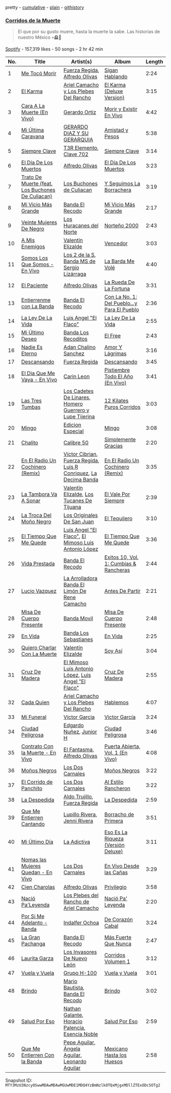 pretty - [cumulative](/playlists/cumulative/37i9dQZF1DWTjI92W86nZe.md) - [plain](/playlists/plain/37i9dQZF1DWTjI92W86nZe) - [githistory](https://github.githistory.xyz/mackorone/spotify-playlist-archive/blob/main/playlists/plain/37i9dQZF1DWTjI92W86nZe)

### [Corridos de la Muerte](https://open.spotify.com/playlist/37i9dQZF1DWTjI92W86nZe)

> El que por su gusto muere, hasta la muerte la sabe\. Las historias de nuestro México 💀🪦💐

[Spotify](https://open.spotify.com/user/spotify) - 157,319 likes - 50 songs - 2 hr 42 min

| No. | Title | Artist(s) | Album | Length |
|---|---|---|---|---|
| 1 | [Me Tocó Morir](https://open.spotify.com/track/6k9zUQ7Gngrs8ULzQOyDDV) | [Fuerza Regida](https://open.spotify.com/artist/0ys2OFYzWYB5hRDLCsBqxt), [Alfredo Olivas](https://open.spotify.com/artist/5xYNmNkaWRqu3e5F4UXME8) | [Sigan Hablando](https://open.spotify.com/album/7JH7pr10sJV9caUhk3ORyK) | 2:24 |
| 2 | [El Karma](https://open.spotify.com/track/34eVjAbZ5CzAtZIVMDHL1C) | [Ariel Camacho y Los Plebes Del Rancho](https://open.spotify.com/artist/2Lxa3SFNEW0alfRvtdXOul) | [El Karma \(Deluxe Version\)](https://open.spotify.com/album/2ReeGlHU8J7gkxsMGlpNhY) | 3:15 |
| 3 | [Cara A La Muerte \(En Vivo\)](https://open.spotify.com/track/2BwQ9RVjAjLpTM8D7SPlsZ) | [Gerardo Ortiz](https://open.spotify.com/artist/4J13m9IZh03PEhoxAxRhXO) | [Morir y Existir En Vivo](https://open.spotify.com/album/3fFAsEBYDHC89w3Unkk9fY) | 4:42 |
| 4 | [Mi Última Caravana](https://open.spotify.com/track/0TLYlmmcovm6qxIjg7aDb3) | [GERARDO DIAZ Y SU GERARQUIA](https://open.spotify.com/artist/2gLxI7MomgJVmIADX9RZUp) | [Amistad y Pesos](https://open.spotify.com/album/2dp0TRYQW761GeOOMtqPv1) | 5:38 |
| 5 | [Siempre Clave](https://open.spotify.com/track/02aS4O8n7k4UGLXqodbfSk) | [T3R Elemento](https://open.spotify.com/artist/34nbQa7Hug9DYkRJpfKNFv), [Clave 702](https://open.spotify.com/artist/3dBuaGsQYVTgxHkNxBNyL2) | [Siempre Clave](https://open.spotify.com/album/5UouRJGXvLDXqlriqFMSKe) | 3:14 |
| 6 | [El Día De Los Muertos](https://open.spotify.com/track/6J4MbIlBn50XGo31UTdD3D) | [Alfredo Olivas](https://open.spotify.com/artist/5xYNmNkaWRqu3e5F4UXME8) | [El Día De Los Muertos](https://open.spotify.com/album/7pxn1oyPyy1nOFQQhoHJKX) | 3:23 |
| 7 | [Trato De Muerte \(feat\. Los Buchones De Culiacan\)](https://open.spotify.com/track/3Co7rxpt17f78kj4WSa1FZ) | [Los Buchones de Culiacan](https://open.spotify.com/artist/7J8LbpTbAh807es1ruPYNa) | [Y Seguimos La Borrachera](https://open.spotify.com/album/2DTHcZK8xkXi8zg2sFK2io) | 3:19 |
| 8 | [Mi Vicio Más Grande](https://open.spotify.com/track/3YrTZUat5cgeVhrxEZvG1d) | [Banda El Recodo](https://open.spotify.com/artist/6AcOTCYBMvjKYy4zms0kaC) | [Mi Vicio Más Grande](https://open.spotify.com/album/4Tl5QOkNgX6INDWg6mMfZB) | 2:17 |
| 9 | [Veinte Mujeres De Negro](https://open.spotify.com/track/6dSDh142ee5UPeMnwh14pm) | [Los Huracanes del Norte](https://open.spotify.com/artist/2wmwGWrqRizLaSEYrm5dzZ) | [Norteño 2000](https://open.spotify.com/album/7tOJ88Jeuo8aOOwKMrsHdv) | 2:43 |
| 10 | [A Mis Enemigos](https://open.spotify.com/track/0rRxqhX6w0IWTFSzzRFSOo) | [Valentín Elizalde](https://open.spotify.com/artist/3CAhiUHkUYT1mFtVHM9SHA) | [Vencedor](https://open.spotify.com/album/0k0b9mpJt6tJMT26aIzpoe) | 3:03 |
| 11 | [Somos Los Que Somos \- En Vivo](https://open.spotify.com/track/1Z04XN4pH2b8JfdiaIEkl5) | [Los 2 de la S](https://open.spotify.com/artist/4UqfXEVibVEPfoopm7Pduc), [Banda MS de Sergio Lizárraga](https://open.spotify.com/artist/2C6i0I5RiGzDKN9IAF8reh) | [La Barda Me Volé](https://open.spotify.com/album/13SwxlksMXwzpK8iAafFDh) | 4:40 |
| 12 | [El Paciente](https://open.spotify.com/track/2Nk3gXgekore0lfB7PCnub) | [Alfredo Olivas](https://open.spotify.com/artist/5xYNmNkaWRqu3e5F4UXME8) | [La Rueda De La Fortuna](https://open.spotify.com/album/1YDVn5KeQ7ZzX7TPmSLTKd) | 3:31 |
| 13 | [Entierrenme con La Banda](https://open.spotify.com/track/0dUGmwjvHXmuPREv0xfdTC) | [Banda El Recodo](https://open.spotify.com/artist/6AcOTCYBMvjKYy4zms0kaC) | [Con La No\. 1: Del Pueblo...y Para El Pueblo](https://open.spotify.com/album/67KfLdhQa8X7kI1XM8eJaw) | 2:36 |
| 14 | [La Ley De La Vida](https://open.spotify.com/track/0B0vC9ItsWMUahbFN7a01H) | [Luis Angel "El Flaco"](https://open.spotify.com/artist/4kJ2OBSNasUA4yOT5NCfCl) | [La Ley De La Vida](https://open.spotify.com/album/6nAnqWuOL40YIUfsAPUi4F) | 2:55 |
| 15 | [Mi Último Deseo](https://open.spotify.com/track/01ksPzu3Bw8Lsf9o6xIk8C) | [Banda Los Recoditos](https://open.spotify.com/artist/4bPiOPI4V99cepEftvBYak) | [El Free](https://open.spotify.com/album/6BmzjJPjWBVfTwbKMFdTUs) | 2:43 |
| 16 | [Nadie Es Eterno](https://open.spotify.com/track/4nmYEaw0oVz3QKxUlrmFkh) | [Adan Chalino Sanchez](https://open.spotify.com/artist/2zyNL1jSCA6HH5m0BZZTgy) | [Amor Y Lágrimas](https://open.spotify.com/album/5AINE3154WldReklifyueS) | 3:16 |
| 17 | [Descansando](https://open.spotify.com/track/3QXBaUQ8iwP2WI1GpQIP18) | [Fuerza Regida](https://open.spotify.com/artist/0ys2OFYzWYB5hRDLCsBqxt) | [Descansando](https://open.spotify.com/album/4n05Mdr8HuetVr4V6TWnWI) | 3:45 |
| 18 | [El Dia Que Me Vaya \- En Vivo](https://open.spotify.com/track/2rHDmTFBUhDoZiBND9XFbx) | [Carin Leon](https://open.spotify.com/artist/66ihevNkSYNzRAl44dx6jJ) | [Pistiembre Todo El Año \(En Vivo\)](https://open.spotify.com/album/4Q7M6FhTy0WhQcqHr8uIQt) | 3:41 |
| 19 | [Las Tres Tumbas](https://open.spotify.com/track/4mcG6SlICWy1KPphstFiWz) | [Los Cadetes De Linares](https://open.spotify.com/artist/1iIxNEvPPmdFIIP0tdpw6G), [Homero Guerrero y Lupe Tijerina](https://open.spotify.com/artist/029TNxYpdZWjCidyQjNmgE) | [12 Kilates Puros Corridos](https://open.spotify.com/album/1y9lJbemJO1OdyIQvcL1q4) | 3:03 |
| 20 | [Mingo](https://open.spotify.com/track/0P3YnLaoAqN45hH34Jgiwj) | [Edicion Especial](https://open.spotify.com/artist/7DkseLyOZrdRjCuoWFtqFi) | [Mingo](https://open.spotify.com/album/0Eh9VKm1zUBjXMRNXqwrtx) | 3:08 |
| 21 | [Chalito](https://open.spotify.com/track/6Lb8ikDcpKjF3yx2AnlwzG) | [Calibre 50](https://open.spotify.com/artist/4jogXSSvlyMkODGSZ2wc2P) | [Simplemente Gracias](https://open.spotify.com/album/6s3BOoMKnK60Blq4hIh2cq) | 2:20 |
| 22 | [En El Radio Un Cochinero \(Remix\)](https://open.spotify.com/track/78nK6LUy3FutFRJpRU9Guy) | [Victor Cibrian](https://open.spotify.com/artist/1iXdpCz3AeLEAvzqeNodt8), [Fuerza Regida](https://open.spotify.com/artist/0ys2OFYzWYB5hRDLCsBqxt), [Luis R Conriquez](https://open.spotify.com/artist/0pePYDrJGk8gqMRbXrLJC8), [La Decima Banda](https://open.spotify.com/artist/1C2CCqiE3rxq2H4ErMzz9U) | [En El Radio Un Cochinero \(Remix\)](https://open.spotify.com/album/5yZka2dPlS6Vgh6e0fL9v1) | 3:35 |
| 23 | [La Tambora Va A Sonar](https://open.spotify.com/track/1cp26SwLH6r7mPFvT4KmDP) | [Valentín Elizalde](https://open.spotify.com/artist/3CAhiUHkUYT1mFtVHM9SHA), [Los Tucanes De Tijuana](https://open.spotify.com/artist/014WIDx7H4BRCHB1faiisK) | [El Vale Por Siempre](https://open.spotify.com/album/52ZgXPa5ge0JIMKKXz42QN) | 2:39 |
| 24 | [La Troca Del Moño Negro](https://open.spotify.com/track/0JeumsWAVXuwYQ2J92A39V) | [Los Originales De San Juan](https://open.spotify.com/artist/3aVB3VLnoAn6bKiHOEzHag) | [El Tequilero](https://open.spotify.com/album/3I9ZxJI6RKfw6l9qq6f8DO) | 3:10 |
| 25 | [El Tiempo Que Me Quede](https://open.spotify.com/track/5pDkz9SvcPvFvC21EunbMQ) | [Luis Angel "El Flaco"](https://open.spotify.com/artist/4kJ2OBSNasUA4yOT5NCfCl), [El Mimoso Luis Antonio López](https://open.spotify.com/artist/7AUgYiThuW80zSOwY7Ub2g) | [El Tiempo Que Me Quede](https://open.spotify.com/album/5un67SoPaoD1gsoMVyuzG4) | 3:36 |
| 26 | [Vida Prestada](https://open.spotify.com/track/1pJvXwGDQCaYKErJfNL20j) | [Banda El Recodo](https://open.spotify.com/artist/6AcOTCYBMvjKYy4zms0kaC) | [Exitos 10, Vol\. 1: Cumbias & Rancheras](https://open.spotify.com/album/41ZUMbfkl3CZWl4RX67RcU) | 2:44 |
| 27 | [Lucio Vazquez](https://open.spotify.com/track/7xygLT3mUqdhdz80VfsN3f) | [La Arrolladora Banda El Limón De Rene Camacho](https://open.spotify.com/artist/5bSfBBCxY8QAk4Pifveisz) | [Antes De Partir](https://open.spotify.com/album/28Kb1pmRPsiBUFKSCs1Qlq) | 2:21 |
| 28 | [Misa De Cuerpo Presente](https://open.spotify.com/track/72gWYoN7Wta4spLHOCI6Sd) | [Banda Movil](https://open.spotify.com/artist/7fU0B28ySGWjYCNKZD8YIK) | [Misa De Cuerpo Presente](https://open.spotify.com/album/2WR7Uv5bWy96xBlAfXNoFU) | 2:48 |
| 29 | [En Vida](https://open.spotify.com/track/7LNtyuekYHiZ99UxkrfCQR) | [Banda Los Sebastianes](https://open.spotify.com/artist/0HgICyWHmS6rnl8xWEd0x6) | [En Vida](https://open.spotify.com/album/0P7idNzelnJCzpY1LFuJxN) | 2:25 |
| 30 | [Quiero Charlar Con La Muerte](https://open.spotify.com/track/7rkHACbUWdirRZ3lrHCxET) | [Valentín Elizalde](https://open.spotify.com/artist/3CAhiUHkUYT1mFtVHM9SHA) | [Soy Así](https://open.spotify.com/album/4SrvbBpwiAJf09kK7EvQsk) | 3:04 |
| 31 | [Cruz De Madera](https://open.spotify.com/track/5c3hK5u7Ffexubtjh02PJW) | [El Mimoso Luis Antonio López](https://open.spotify.com/artist/7AUgYiThuW80zSOwY7Ub2g), [Luis Angel "El Flaco"](https://open.spotify.com/artist/4kJ2OBSNasUA4yOT5NCfCl) | [Cruz De Madera](https://open.spotify.com/album/2LLv3jXBORYcVgzlsir9HJ) | 2:55 |
| 32 | [Cada Quien](https://open.spotify.com/track/3T6M9C9eOTSeGyDFVbV8uN) | [Ariel Camacho y Los Plebes Del Rancho](https://open.spotify.com/artist/2Lxa3SFNEW0alfRvtdXOul) | [Hablemos](https://open.spotify.com/album/4g5NzMdGbeRjCDEJK4uwiu) | 4:07 |
| 33 | [Mi Funeral](https://open.spotify.com/track/1OeQkgk15yHy05FA4ZBm6T) | [Victor Garcia](https://open.spotify.com/artist/4GZOqR1Cx6YeBN2Lmv0B1e) | [Victor García](https://open.spotify.com/album/7f2HP5bNAaD5avrcW4qdV1) | 3:24 |
| 34 | [Ciudad Peligrosa](https://open.spotify.com/track/3AzpG3c25sZQNaQi8qTTDQ) | [Edgardo Nuñez](https://open.spotify.com/artist/0mA4dkNGiN4fqTBi2SLlAv), [Junior H](https://open.spotify.com/artist/7Gi6gjaWy3DxyilpF1a8Is) | [Ciudad Peligrosa](https://open.spotify.com/album/2FAmIkxoyJ4VMjrY2M6nV3) | 3:46 |
| 35 | [Contrato Con la Muerte \- En Vivo](https://open.spotify.com/track/4g2ypBvuR4k8Th0NbGlqb9) | [El Fantasma](https://open.spotify.com/artist/0my6Pg4I28dVcZLSpAkqhv), [Alfredo Olivas](https://open.spotify.com/artist/5xYNmNkaWRqu3e5F4UXME8) | [Puerta Abierta, Vol\. 1 \(En Vivo\)](https://open.spotify.com/album/7rJgUM53wtu1WnwcAMaEgg) | 4:08 |
| 36 | [Moños Negros](https://open.spotify.com/track/1DAIPsYEXEOaOlJaG8Lv0w) | [Los Dos Carnales](https://open.spotify.com/artist/25UNJbwGZSQKvz5cPLWlv3) | [Moños Negros](https://open.spotify.com/album/5amUm1QKYdr7cW3T4uoUX9) | 3:22 |
| 37 | [El Corrido de Panchito](https://open.spotify.com/track/5X1fOMurUPOobZJj95NDef) | [Los Dos Carnales](https://open.spotify.com/artist/25UNJbwGZSQKvz5cPLWlv3) | [Al Estilo Rancheron](https://open.spotify.com/album/7jomGVik8nyxBGpIMSCnRd) | 3:22 |
| 38 | [La Despedida](https://open.spotify.com/track/65KWKx5WQcjKTJ2gcki1i3) | [Aldo Trujillo](https://open.spotify.com/artist/0l6WgSoqo4UqeuXFKnTQRu), [Fuerza Regida](https://open.spotify.com/artist/0ys2OFYzWYB5hRDLCsBqxt) | [La Despedida](https://open.spotify.com/album/2FzJZvtg6raSxzQw21HQZ5) | 2:59 |
| 39 | [Que Me Entierren Cantando](https://open.spotify.com/track/5GaIwab0GIWICCSVzldmUY) | [Lupillo Rivera](https://open.spotify.com/artist/341CfLcUdaBGixB8IJjYwW), [Jenni Rivera](https://open.spotify.com/artist/5c4wQaXkNDqSOTjqX4ExAu) | [Borracho de Primera](https://open.spotify.com/album/1cjt1zBdNmoD4qi3s2meCy) | 3:51 |
| 40 | [Mi Último Día](https://open.spotify.com/track/66rBvkJ506KRjmY3LSTkJr) | [La Adictiva](https://open.spotify.com/artist/49EE6lVLgU8sp7dFgPshgM) | [Eso Es La Riqueza \(Versión Deluxe\)](https://open.spotify.com/album/1kDLBvOWZjmuWIOTwNvcIt) | 3:11 |
| 41 | [Nomas las Mujeres Quedan \- En Vivo](https://open.spotify.com/track/3vKRkXyUCDs7mExHkcz9pg) | [Los Dos Carnales](https://open.spotify.com/artist/25UNJbwGZSQKvz5cPLWlv3) | [En Vivo Desde las Cañas](https://open.spotify.com/album/55jSMGuJVYVcRV3TyIrNhx) | 3:29 |
| 42 | [Cien Charolas](https://open.spotify.com/track/2SjQ6wfhDn5ozfJK4F5ogi) | [Alfredo Olivas](https://open.spotify.com/artist/5xYNmNkaWRqu3e5F4UXME8) | [Privilegio](https://open.spotify.com/album/6eYQRNqomQ8q5R2xysBeGj) | 3:58 |
| 43 | [Nació Pa'Leyenda](https://open.spotify.com/track/7kgJhdRt91bD8HLFpO8LTA) | [Los Plebes del Rancho de Ariel Camacho](https://open.spotify.com/artist/6cnl6Jz97730GUS8zEAK77) | [Nació Pa' Leyenda](https://open.spotify.com/album/2ctNHopUQHri09MYsc33q1) | 2:20 |
| 44 | [Por Si Me Adelanto \- Banda](https://open.spotify.com/track/58fd41sZyZGnyS0XXwj8AO) | [Indalfer Ochoa](https://open.spotify.com/artist/32eMbHNJ7S17YKRycVbR80) | [De Corazón Cabal](https://open.spotify.com/album/0YmBUlD9ACR65vEp7SoqtY) | 3:24 |
| 45 | [La Gran Pachanga](https://open.spotify.com/track/3vXfJ9iAKPGLfy8G7es3bz) | [Banda El Recodo](https://open.spotify.com/artist/6AcOTCYBMvjKYy4zms0kaC) | [Más Fuerte Que Nunca](https://open.spotify.com/album/7AvxzlH6dLsMeOtZGRKJyX) | 2:47 |
| 46 | [Laurita Garza](https://open.spotify.com/track/1kfKyCWFxNp4WHJDcPyYWS) | [Los Invasores De Nuevo León](https://open.spotify.com/artist/5CGtBYmVPeLhI1kM2Fn9Gv) | [Corridos Volumen 1](https://open.spotify.com/album/3cQ3TDx7CrpdBdDazb26zi) | 3:12 |
| 47 | [Vuela y Vuela](https://open.spotify.com/track/7qQZ6wGQO2lb4jRyuysx6s) | [Grupo H\-100](https://open.spotify.com/artist/6w971ABEzbDRQVUfcbYrl9) | [Vuela y Vuela](https://open.spotify.com/album/35EBcHRE2GuFcYfCkwyX7l) | 3:01 |
| 48 | [Brindo](https://open.spotify.com/track/5oqySFPNtOq6jYlQf5ItWE) | [Mario Bautista](https://open.spotify.com/artist/0AspLZGQkP38yddNoD0pLn), [Banda El Recodo](https://open.spotify.com/artist/6AcOTCYBMvjKYy4zms0kaC) | [Brindo](https://open.spotify.com/album/0O3qFMWiXTVzZcSsoaerhJ) | 3:02 |
| 49 | [Salud Por Eso](https://open.spotify.com/track/44aafvQtAsQ8FcVDne725k) | [Nathan Galante](https://open.spotify.com/artist/0mYDDBNR5KCRC68CkmeOJB), [Horacio Palencia](https://open.spotify.com/artist/7arK8QUX7X61NIkChn9no2), [Esencia Noble](https://open.spotify.com/artist/7JvS3PC6AQ9agVN0dm7iEr) | [Salud Por Eso](https://open.spotify.com/album/5rhp0Kg67gEvo7qsq3saFR) | 2:59 |
| 50 | [Que Me Entierren Con la Banda](https://open.spotify.com/track/6Hcz9PRsiOpU051JQaHvz1) | [Pepe Aguilar](https://open.spotify.com/artist/03Yb3iBy9GCifXiATEFcit), [Ángela Aguilar](https://open.spotify.com/artist/3abT87tqQ4Q5PA5nw6CYyH), [Leonardo Aguilar](https://open.spotify.com/artist/1QgrwYywvDuC43MDtR8cqq) | [Mexicano Hasta los Huesos](https://open.spotify.com/album/6IlYrSFtmY9o6Gdi49rTkm) | 2:58 |

Snapshot ID: `MTY3MzU3NzcyOSwwMDAwMDAwMGUwMDE1MDQ4YzBmNzlkOTQxMjgxMDllZTExODc5OTg2`
